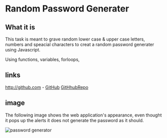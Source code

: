 # Random Password Generater

## What it is

This task is meant to grave random lower case & upper case letters, numbers and speacial characters to creat a random password generater using Javascript.

Using functions, variables, forloops,

## links

http://github.com -
[GitHub](https://github.com/alessaloor/Password-Generator) [GitHhubRepo](https://alessaloor.github.io/Password-Generator/.)

## image

The following image shows the web application's appearance, even thought it pops up the alerts it does not generate the password as it should.

![password generator](C:\Users\aless\Desktop\Codeclass\homework\Homework3\Assets\Finishedattempt.png)
